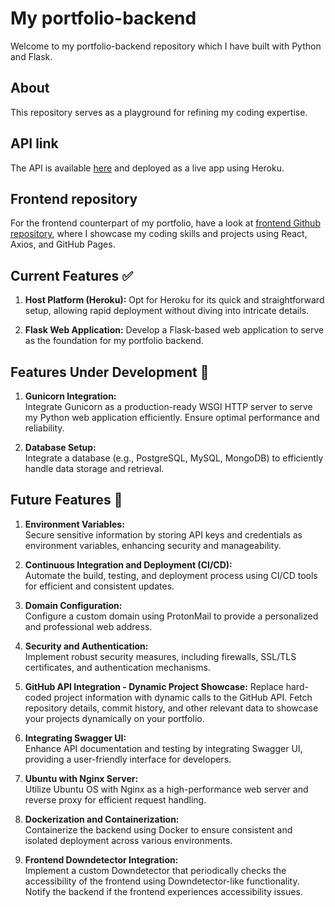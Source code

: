 # My portfolio-backend

Welcome to my portfolio-backend repository which I have built with Python and Flask.

## About

This repository serves as a playground for refining my coding expertise.

## API link

The API is available [here](https://gregwdumont-portfolio-backend-72dc1ebe536c.herokuapp.com/) and deployed as a live app using Heroku.

## Frontend repository

For the frontend counterpart of my portfolio, have a look at [frontend Github repository](https://github.com/gregWDumont/portfolio-frontend), where I showcase my coding skills and projects using React, Axios, and GitHub Pages.

## Current Features ✅

1. **Host Platform (Heroku):**
   Opt for Heroku for its quick and straightforward setup, allowing rapid deployment without diving into intricate details.

2. **Flask Web Application:**
   Develop a Flask-based web application to serve as the foundation for my portfolio backend.

## Features Under Development 🚧

1. **Gunicorn Integration:**  
   Integrate Gunicorn as a production-ready WSGI HTTP server to serve my Python web application efficiently. Ensure optimal performance and reliability.

2. **Database Setup:**  
   Integrate a database (e.g., PostgreSQL, MySQL, MongoDB) to efficiently handle data storage and retrieval.

## Future Features 🔭

1. **Environment Variables:**  
   Secure sensitive information by storing API keys and credentials as environment variables, enhancing security and manageability.

2. **Continuous Integration and Deployment (CI/CD):**  
   Automate the build, testing, and deployment process using CI/CD tools for efficient and consistent updates.

3. **Domain Configuration:**  
   Configure a custom domain using ProtonMail to provide a personalized and professional web address.

4. **Security and Authentication:**  
   Implement robust security measures, including firewalls, SSL/TLS certificates, and authentication mechanisms.

5. **GitHub API Integration - Dynamic Project Showcase:**
Replace hard-coded project information with dynamic calls to the GitHub API. Fetch repository details, commit history, and other relevant data to showcase your projects dynamically on your portfolio.

6. **Integrating Swagger UI:**  
   Enhance API documentation and testing by integrating Swagger UI, providing a user-friendly interface for developers.

7. **Ubuntu with Nginx Server:**  
   Utilize Ubuntu OS with Nginx as a high-performance web server and reverse proxy for efficient request handling.

8. **Dockerization and Containerization:**  
   Containerize the backend using Docker to ensure consistent and isolated deployment across various environments.

9. **Frontend Downdetector Integration:**  
   Implement a custom Downdetector that periodically checks the accessibility of the frontend using Downdetector-like functionality. Notify the backend if the frontend experiences accessibility issues.
